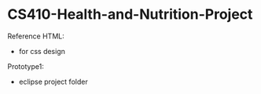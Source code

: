 # CS410-Health-and-Nutrition-Project

Reference HTML:
  - for css design

Prototype1:
  - eclipse project folder
